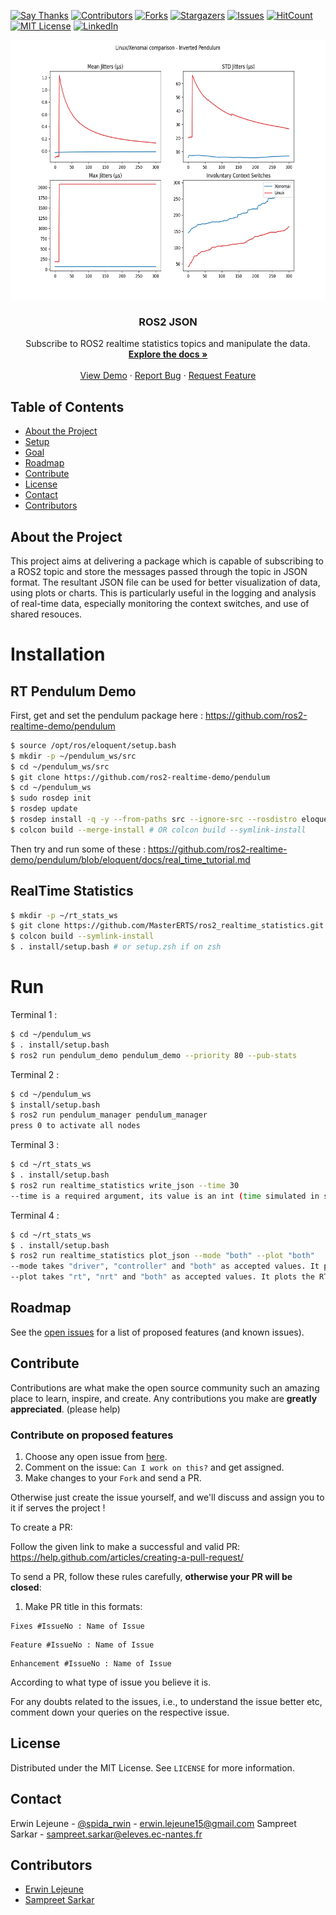 [![Say Thanks][saythanks-shield]][saythanks-url]
[![Contributors][contributors-shield]][contributors-url]
[![Forks][forks-shield]][forks-url]
[![Stargazers][stars-shield]][stars-url]
[![Issues][issues-shield]][issues-url]
[![HitCount](http://hits.dwyl.com/mastererts/ros2_realtime_statistics.svg)](http://hits.dwyl.com/mastererts/ros2_realtime_statistics)
[![MIT License][license-shield]][license-url]
[![LinkedIn][linkedin-shield]][linkedin-url]

<p align="center">
    <!--- relative path means image/image.png instead of https://etc... -->
    <img src="data/from_start/rt_nrt_Controller_comparison.png" width="600" height="415">                           
</a>

  <h3 align="center">ROS2 JSON</h3>

  <p align="center">
    Subscribe to ROS2 realtime statistics topics and manipulate the data.
    <br />
    <a href="https://github.com/MasterERTS/ros2_json/blob/master/README.md"><strong>Explore the docs »</strong></a>
    <br />
    <br />
    <a href="https://github.com/MasterERTS/ros2_json">View Demo</a>
    ·
    <a href="https://github.com/MasterERTS/ros2_json/issues">Report Bug</a>
    ·
    <a href="https://github.com/MasterERTS/ros2_json/issues">Request Feature</a>
  </p>
</p>

## Table of Contents

* [About the Project](#about-the-project)
* [Setup](#setup)
* [Goal](#goal)
* [Roadmap](#roadmap)
* [Contribute](#contribute)
* [License](#license)
* [Contact](#contact)
* [Contributors](#contributors)

## About the Project

This project aims at delivering a package which is capable of subscribing to a ROS2 topic and store the messages passed through the topic in JSON format. The resultant JSON file can be used for better visualization of data, using plots or charts. This is particularly useful in the logging and analysis of real-time data, especially monitoring the context switches, and use of shared resouces.

# Installation

## RT Pendulum Demo

First, get and set the pendulum package here : https://github.com/ros2-realtime-demo/pendulum

```sh
$ source /opt/ros/eloquent/setup.bash
$ mkdir -p ~/pendulum_ws/src
$ cd ~/pendulum_ws/src
$ git clone https://github.com/ros2-realtime-demo/pendulum
$ cd ~/pendulum_ws
$ sudo rosdep init
$ rosdep update
$ rosdep install -q -y --from-paths src --ignore-src --rosdistro eloquent
$ colcon build --merge-install # OR colcon build --symlink-install
```

Then try and run some of these : https://github.com/ros2-realtime-demo/pendulum/blob/eloquent/docs/real_time_tutorial.md

## RealTime Statistics

```sh
$ mkdir -p ~/rt_stats_ws
$ git clone https://github.com/MasterERTS/ros2_realtime_statistics.git
$ colcon build --symlink-install
$ . install/setup.bash # or setup.zsh if on zsh
```

# Run 
Terminal 1 :
```sh
$ cd ~/pendulum_ws
$ . install/setup.bash
$ ros2 run pendulum_demo pendulum_demo --priority 80 --pub-stats
```
Terminal 2 :
```sh
$ cd ~/pendulum_ws
$ install/setup.bash
$ ros2 run pendulum_manager pendulum_manager
press 0 to activate all nodes
```
Terminal 3 :
```sh
$ cd ~/rt_stats_ws
$ . install/setup.bash
$ ros2 run realtime_statistics write_json --time 30
--time is a required argument, its value is an int (time simulated in seconds)
```
Terminal 4 : 
```sh
$ cd ~/rt_stats_ws
$ . install/setup.bash
$ ros2 run realtime_statistics plot_json --mode "both" --plot "both"
--mode takes "driver", "controller" and "both" as accepted values. It plots the corresponding data set.
--plot takes "rt", "nrt" and "both" as accepted values. It plots the RT dataset, the NRT dataset or compares both.
```

## Roadmap

See the [open issues](https://github.com/guilyx/gantt-trampoline/issues) for a list of proposed features (and known issues).

## Contribute

Contributions are what make the open source community such an amazing place to learn, inspire, and create. Any contributions you make are **greatly appreciated**. (please help)

### Contribute on proposed features

1. Choose any open issue from [here](https://github.com/guilyx/gantt-trampoline/issues).
2. Comment on the issue: `Can I work on this?` and get assigned.
3. Make changes to your `Fork` and send a PR.

Otherwise just create the issue yourself, and we'll discuss and assign you to it if serves the project !

To create a PR:

Follow the given link to make a successful and valid PR: https://help.github.com/articles/creating-a-pull-request/

To send a PR, follow these rules carefully, **otherwise your PR will be closed**:

1. Make PR title in this formats:
```
Fixes #IssueNo : Name of Issue
```
```
Feature #IssueNo : Name of Issue
```
```
Enhancement #IssueNo : Name of Issue
```

According to what type of issue you believe it is.

For any doubts related to the issues, i.e., to understand the issue better etc, comment down your queries on the respective issue.

## License

Distributed under the MIT License. See `LICENSE` for more information.

## Contact

Erwin Lejeune - [@spida_rwin](https://twitter.com/spida_rwin) - erwin.lejeune15@gmail.com
Sampreet Sarkar - sampreet.sarkar@eleves.ec-nantes.fr

## Contributors

- [Erwin Lejeune](https://github.com/Guilyx)
- [Sampreet Sarkar](https://github.com/sampreets3)

[saythanks-shield]:https://img.shields.io/badge/Say%20Thanks-!-1EAEDB.svg?style=flat_square
[saythanks-url]:https://saythanks.io/to/erwin.lejeune15%40gmail.com
[contributors-shield]: https://img.shields.io/github/contributors/mastererts/ros2_realtime_statistics.svg?style=flat-square
[contributors-url]: https://github.com/mastererts/ros2_realtime_statistics/graphs/contributors
[forks-shield]: https://img.shields.io/github/forks/mastererts/ros2_realtime_statistics.svg?style=flat-square
[forks-url]: https://github.com/mastererts/ros2_realtime_statistics/network/members
[stars-shield]: https://img.shields.io/github/stars/mastererts/ros2_realtime_statistics.svg?style=flat-square
[stars-url]: https://github.com/mastererts/ros2_realtime_statistics/stargazers
[issues-shield]: https://img.shields.io/github/issues/mastererts/ros2_realtime_statistics.svg?style=flat-square
[issues-url]: https://github.com/mastererts/ros2_realtime_statistics/issues
[license-shield]: https://img.shields.io/github/license/mastererts/ros2_realtime_statistics.svg?style=flat-square
[license-url]: https://github.com/mastererts/ros2_realtime_statistics/blob/master/LICENSE.md
[linkedin-shield]: https://img.shields.io/badge/-LinkedIn-black.svg?style=flat-square&logo=linkedin&colorB=555
[linkedin-url]: https://linkedin.com/in/erwinlejeune-lkn
